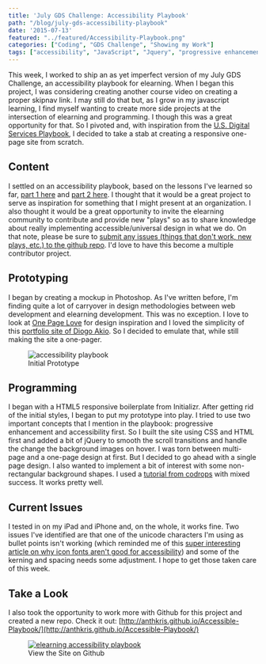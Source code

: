```yaml
---
title: 'July GDS Challenge: Accessibility Playbook'
path: "/blog/july-gds-accessibility-playbook"
date: '2015-07-13'
featured: "../featured/Accessibility-Playbook.png"
categories: ["Coding", "GDS Challenge", "Showing my Work"]
tags: ["accessibility", "JavaScript", "Jquery", "progressive enhancement"]
---
```


This week, I worked to ship an as yet imperfect version of my July GDS Challenge, an accessibility playbook for elearning. When I began this project, I was considering creating another course video on creating a proper skipnav link. I may still do that but, as I grow in my javascript learning, I find myself wanting to create more side projects at the intersection of elearning and programming. I though this was a great opportunity for that. So I pivoted and, with inspiration from the [U.S. Digital Services Playbook](https://playbook.cio.gov/#introduction), I decided to take a stab at creating a responsive one-page site from scratch.

## Content

I settled on an accessibility playbook, based on the lessons I've learned so far, [part 1 here](/blog/accessible-elearning-lessons-learned-part-1/) and [part 2 here](/blog/accessible-elearning-part-2/). I thought that it would be a great project to serve as inspiration for something that I might present at an organization. I also thought it would be a great opportunity to invite the elearning community to contribute and provide new "plays" so as to share knowledge about really implementing accessible/universal design in what we do. On that note, please be sure to [submit any issues (things that don't work, new plays, etc.) to the github repo](https://github.com/anthkris/Accessible-Playbook). I'd love to have this become a multiple contributor project.

## Prototyping

I began by creating a mockup in Photoshop. As I've written before, I'm finding quite a lot of carryover in design methodologies between web development and elearning development. This was no exception. I love to look at [One Page Love](https://onepagelove.com/) for design inspiration and I loved the simplicity of this [portfolio site of Diogo Akio](http://diogoakio.com.br/index.html). So I decided to emulate that, while still making the site a one-pager.

<figure>
  <img
    sizes="(max-width: 810px) 100vw, 810px"
    srcset="http://res.cloudinary.com/dhdaswa6t/image/upload/f_auto,q_60,w_203/v1530396697/blog/Accessibility-Playbook-Desktop.png 203w,
            http://res.cloudinary.com/dhdaswa6t/image/upload/f_auto,q_60,w_405/v1530396697/blog/Accessibility-Playbook-Desktop.png 405w,
            http://res.cloudinary.com/dhdaswa6t/image/upload/f_auto,q_60,w_810/v1530396697/blog/Accessibility-Playbook-Desktop.png 810w,
            http://res.cloudinary.com/dhdaswa6t/image/upload/f_auto,q_60,w_1215/v1530396697/blog/Accessibility-Playbook-Desktop.png 1215w"
    src="http://res.cloudinary.com/dhdaswa6t/image/upload/f_auto,q_60,w_810/v1530396697/blog/Accessibility-Playbook-Desktop.png"
    alt="accessibility playbook" />
  <figcaption>Initial Prototype</figcaption>
</figure>

## Programming

I began with a HTML5 responsive boilerplate from Initializr. After getting rid of the initial styles, I began to put my prototype into play. I tried to use two important concepts that I mention in the playbook: progressive enhancement and accessibility first. So I built the site using CSS and HTML first and added a bit of jQuery to smooth the scroll transitions and handle the change the background images on hover. I was torn between multi-page and a one-page design at first. But I decided to go ahead with a single page design. I also wanted to implement a bit of interest with some non-rectangular background shapes. I used a [tutorial from codrops](http://tympanus.net/codrops/2011/12/21/slopy-elements-with-css3/) with mixed success. It works pretty well.

## Current Issues

I tested in on my iPad and iPhone and, on the whole, it works fine. Two issues I've identified are that one of the unicode characters I'm using as bullet points isn't working (which reminded me of this [super interesting article on why icon fonts aren't good for accessibility](http://alistapart.com/blog/post/on-our-radar-four-and-a-horse-stars)) and some of the kerning and spacing needs some adjustment. I hope to get those taken care of this week.

## Take a Look

I also took the opportunity to work more with Github for this project and created a new repo. Check it out: [http://anthkris.github.io/Accessible-Playbook/](http://anthkris.github.io/Accessible-Playbook/)

<figure>
  <a href="http://anthkris.github.io/Accessible-Playbook/" target="blank">
    <img
      sizes="(max-width: 810px) 100vw, 810px"
      srcset="http://res.cloudinary.com/dhdaswa6t/image/upload/f_auto,q_60,w_203/v1530396697/blog/accessiblity-playbooksite.png 203w,
              http://res.cloudinary.com/dhdaswa6t/image/upload/f_auto,q_60,w_405/v1530396697/blog/accessiblity-playbooksite.png 405w,
              http://res.cloudinary.com/dhdaswa6t/image/upload/f_auto,q_60,w_810/v1530396697/blog/accessiblity-playbooksite.png 810w,
              http://res.cloudinary.com/dhdaswa6t/image/upload/f_auto,q_60,w_1215/v1530396697/blog/accessiblity-playbooksite.png 1215w"
      src="http://res.cloudinary.com/dhdaswa6t/image/upload/f_auto,q_60,w_810/v1530396697/blog/accessiblity-playbooksite.png"
      alt="elearning accessibility playbook" />
  </a>
  <figcaption>View the Site on Github</figcaption>
</figure>
